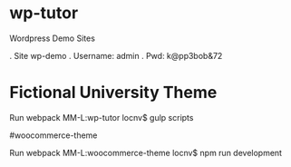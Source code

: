# wp-tutor
Wordpress Demo Sites


. Site wp-demo
. Username: admin
. Pwd: k@pp3bob&72


# Fictional University Theme

Run webpack
MM-L:wp-tutor locnv$ gulp scripts

#woocommerce-theme

Run webpack
MM-L:woocommerce-theme locnv$ npm run development